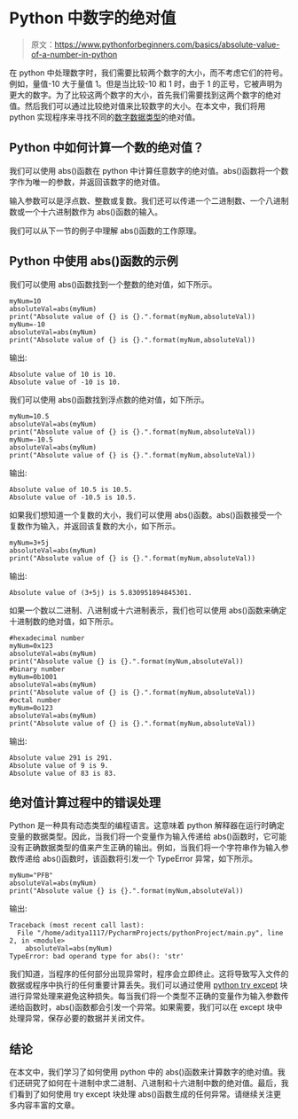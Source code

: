 # Python 中数字的绝对值

> 原文：<https://www.pythonforbeginners.com/basics/absolute-value-of-a-number-in-python>

在 python 中处理数字时，我们需要比较两个数字的大小，而不考虑它们的符号。例如，量值-10 大于量值 1。但是当比较-10 和 1 时，由于 1 的正号，它被声明为更大的数字。为了比较这两个数字的大小，首先我们需要找到这两个数字的绝对值。然后我们可以通过比较绝对值来比较数字的大小。在本文中，我们将用 python 实现程序来寻找不同的[数字数据类型](https://www.pythonforbeginners.com/basics/numeric-types-python)的绝对值。

## Python 中如何计算一个数的绝对值？

我们可以使用 abs()函数在 python 中计算任意数字的绝对值。abs()函数将一个数字作为唯一的参数，并返回该数字的绝对值。

输入参数可以是浮点数、整数或复数。我们还可以传递一个二进制数、一个八进制数或一个十六进制数作为 abs()函数的输入。

我们可以从下一节的例子中理解 abs()函数的工作原理。

## Python 中使用 abs()函数的示例

我们可以使用 abs()函数找到一个整数的绝对值，如下所示。

```
myNum=10
absoluteVal=abs(myNum)
print("Absolute value of {} is {}.".format(myNum,absoluteVal))
myNum=-10
absoluteVal=abs(myNum)
print("Absolute value of {} is {}.".format(myNum,absoluteVal))
```

输出:

```
Absolute value of 10 is 10.
Absolute value of -10 is 10.
```

我们可以使用 abs()函数找到浮点数的绝对值，如下所示。

```
myNum=10.5
absoluteVal=abs(myNum)
print("Absolute value of {} is {}.".format(myNum,absoluteVal))
myNum=-10.5
absoluteVal=abs(myNum)
print("Absolute value of {} is {}.".format(myNum,absoluteVal))
```

输出:

```
Absolute value of 10.5 is 10.5.
Absolute value of -10.5 is 10.5.
```

如果我们想知道一个复数的大小，我们可以使用 abs()函数。abs()函数接受一个复数作为输入，并返回该复数的大小，如下所示。

```
myNum=3+5j
absoluteVal=abs(myNum)
print("Absolute value of {} is {}.".format(myNum,absoluteVal))
```

输出:

```
Absolute value of (3+5j) is 5.830951894845301.
```

如果一个数以二进制、八进制或十六进制表示，我们也可以使用 abs()函数来确定十进制数的绝对值，如下所示。

```
#hexadecimal number
myNum=0x123
absoluteVal=abs(myNum)
print("Absolute value {} is {}.".format(myNum,absoluteVal))
#binary number
myNum=0b1001
absoluteVal=abs(myNum)
print("Absolute value of {} is {}.".format(myNum,absoluteVal))
#octal number
myNum=0o123
absoluteVal=abs(myNum)
print("Absolute value of {} is {}.".format(myNum,absoluteVal))
```

输出:

```
Absolute value 291 is 291.
Absolute value of 9 is 9.
Absolute value of 83 is 83.
```

## 绝对值计算过程中的错误处理

Python 是一种具有动态类型的编程语言。这意味着 python 解释器在运行时确定变量的数据类型。因此，当我们将一个变量作为输入传递给 abs()函数时，它可能没有正确数据类型的值来产生正确的输出。例如，当我们将一个字符串作为输入参数传递给 abs()函数时，该函数将引发一个 TypeError 异常，如下所示。

```
myNum="PFB"
absoluteVal=abs(myNum)
print("Absolute value {} is {}.".format(myNum,absoluteVal))
```

输出:

```
Traceback (most recent call last):
  File "/home/aditya1117/PycharmProjects/pythonProject/main.py", line 2, in <module>
    absoluteVal=abs(myNum)
TypeError: bad operand type for abs(): 'str'
```

我们知道，当程序的任何部分出现异常时，程序会立即终止。这将导致写入文件的数据或程序中执行的任何重要计算丢失。我们可以通过使用 [python try except](https://www.pythonforbeginners.com/error-handling/python-try-and-except) 块进行异常处理来避免这种损失。每当我们将一个类型不正确的变量作为输入参数传递给函数时，abs()函数都会引发一个异常。如果需要，我们可以在 except 块中处理异常，保存必要的数据并关闭文件。

## 结论

在本文中，我们学习了如何使用 python 中的 abs()函数来计算数字的绝对值。我们还研究了如何在十进制中求二进制、八进制和十六进制中数的绝对值。最后，我们看到了如何使用 try except 块处理 abs()函数生成的任何异常。请继续关注更多内容丰富的文章。